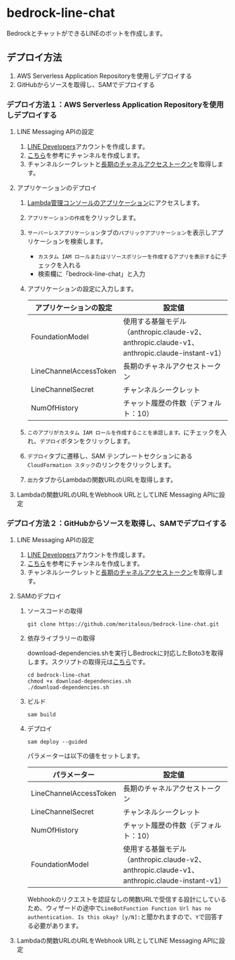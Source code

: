 # bedrock-line-chat

BedrockとチャットができるLINEのボットを作成します。


## デプロイ方法

1. AWS Serverless Application Repositoryを使用しデプロイする
1. GitHubからソースを取得し、SAMでデプロイする


### デプロイ方法１：AWS Serverless Application Repositoryを使用しデプロイする

1. LINE Messaging APIの設定
    1. [LINE Developers](https://developers.line.biz/)アカウントを作成します。
    1. [こちら](https://developers.line.biz/ja/docs/messaging-api/getting-started/)を参考にチャンネルを作成します。
    1. チャンネルシークレットと[長期のチャネルアクセストークン](https://developers.line.biz/ja/docs/basics/channel-access-token/#long-lived-channel-access-token)を取得します。

2. アプリケーションのデプロイ
    1. [Lambda管理コンソールのアプリケーション](https://us-east-1.console.aws.amazon.com/lambda/home#/applications)にアクセスします。
    1. `アプリケーションの作成`をクリックします。
    1. `サーバーレスアプリケーション`タブの`パブリックアプリケーション`を表示しアプリケーションを検索します。
        * `カスタム IAM ロールまたはリソースポリシーを作成するアプリを表示する`にチェックを入れる
        * 検索欄に「bedrock-line-chat」と入力
    1. アプリケーションの設定に入力します。

        | アプリケーションの設定 | 設定値 |
        | --- | --- |
        | FoundationModel | 使用する基盤モデル（anthropic.claude-v2、anthropic.claude-v1、anthropic.claude-instant-v1） |
        | LineChannelAccessToken | 長期のチャネルアクセストークン |
        | LineChannelSecret | チャンネルシークレット | 
        | NumOfHistory | チャット履歴の件数（デフォルト：10） |

    1. `このアプリがカスタム IAM ロールを作成することを承認します。`にチェックを入れ、`デプロイ`ボタンをクリックします。
    1. `デプロイ`タブに遷移し、SAM テンプレートセクションにある`CloudFormation スタック`のリンクをクリックします。
    1. `出力`タブからLambdaの関数URLのURLを取得します。

1. Lambdaの関数URLのURLをWebhook URLとしてLINE Messaging APIに設定



### デプロイ方法２：GitHubからソースを取得し、SAMでデプロイする

1. LINE Messaging APIの設定
    1. [LINE Developers](https://developers.line.biz/)アカウントを作成します。
    1. [こちら](https://developers.line.biz/ja/docs/messaging-api/getting-started/)を参考にチャンネルを作成します。
    1. チャンネルシークレットと[長期のチャネルアクセストークン](https://developers.line.biz/ja/docs/basics/channel-access-token/#long-lived-channel-access-token)を取得します。


1. SAMのデプロイ

    1. ソースコードの取得

        ```shell
        git clone https://github.com/moritalous/bedrock-line-chat.git
        ```

    1. 依存ライブラリーの取得

        download-dependencies.shを実行しBedrockに対応したBoto3を取得します。スクリプトの取得元は[こちら](https://raw.githubusercontent.com/aws-samples/amazon-bedrock-workshop/main/download-dependencies.sh)です。

        ```
        cd bedrock-line-chat
        chmod +x download-dependencies.sh
        ./download-dependencies.sh
        ```

    1. ビルド

        ```
        sam build
        ```

    1. デプロイ

        ```
        sam deploy --guided
        ```

        パラメーターは以下の値をセットします。

        | パラメーター | 設定値 |
        | --- | --- |
        | LineChannelAccessToken | 長期のチャネルアクセストークン |
        | LineChannelSecret | チャンネルシークレット | 
        | NumOfHistory | チャット履歴の件数（デフォルト：10） |
        | FoundationModel | 使用する基盤モデル（anthropic.claude-v2、anthropic.claude-v1、anthropic.claude-instant-v1） |

        Webhookのリクエストを認証なしの関数URLで受信する設計にしているため、ウィザードの途中で`LineBotFunction Function Url has no authentication. Is this okay? [y/N]:`と聞かれますので、`Y`で回答する必要があります。

1. Lambdaの関数URLのURLをWebhook URLとしてLINE Messaging APIに設定
